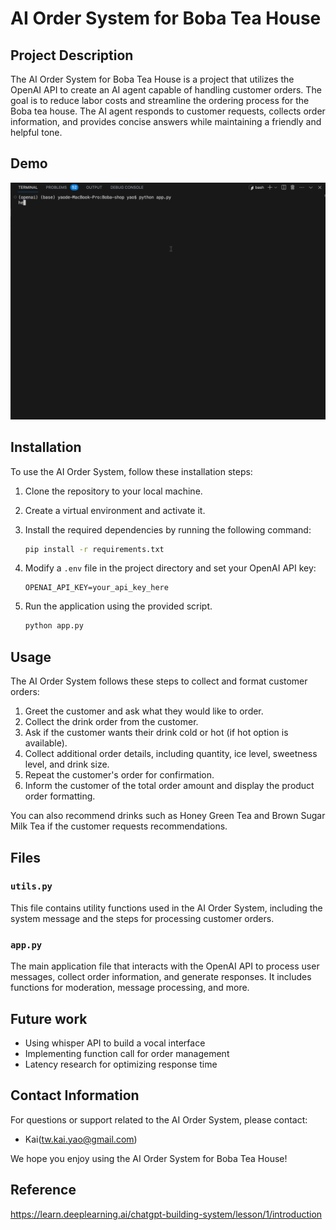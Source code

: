 # AI Order System for Boba Tea House

## Project Description

The AI Order System for Boba Tea House is a project that utilizes the OpenAI API to create an AI agent capable of handling customer orders. The goal is to reduce labor costs and streamline the ordering process for the Boba tea house. The AI agent responds to customer requests, collects order information, and provides concise answers while maintaining a friendly and helpful tone.
## Demo
![image](https://github.com/P76071226/Boba-shop/blob/main/demo/boba.gif)
## Installation

To use the AI Order System, follow these installation steps:

1. Clone the repository to your local machine.
2. Create a virtual environment and activate it.
3. Install the required dependencies by running the following command:

   ```bash
   pip install -r requirements.txt
   ```

4. Modify a `.env` file in the project directory and set your OpenAI API key:

   ```env
   OPENAI_API_KEY=your_api_key_here
   ```

5. Run the application using the provided script.
   ```bash
   python app.py
   ```
## Usage

The AI Order System follows these steps to collect and format customer orders:

1. Greet the customer and ask what they would like to order.
2. Collect the drink order from the customer.
3. Ask if the customer wants their drink cold or hot (if hot option is available).
4. Collect additional order details, including quantity, ice level, sweetness level, and drink size.
5. Repeat the customer's order for confirmation.
6. Inform the customer of the total order amount and display the product order formatting.

You can also recommend drinks such as Honey Green Tea and Brown Sugar Milk Tea if the customer requests recommendations.

## Files

### `utils.py`

This file contains utility functions used in the AI Order System, including the system message and the steps for processing customer orders.

### `app.py`

The main application file that interacts with the OpenAI API to process user messages, collect order information, and generate responses. It includes functions for moderation, message processing, and more.

## Future work
- Using whisper API to build a vocal interface
- Implementing function call for order management
- Latency research for optimizing response time

## Contact Information

For questions or support related to the AI Order System, please contact:

- Kai(tw.kai.yao@gmail.com)

We hope you enjoy using the AI Order System for Boba Tea House!

## Reference
https://learn.deeplearning.ai/chatgpt-building-system/lesson/1/introduction

